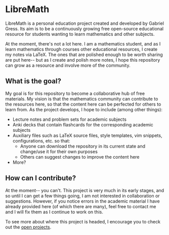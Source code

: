 # LibreMath

LibreMath is a personal education project created and developed by Gabriel Gress. Its aim is to be a continuously growing free open-source educational resource for students wanting to learn mathematics and other subjects.

At the moment, there's not a lot here. I am a mathematics student, and as I learn mathematics through courses other educational resources, I create my notes via LaTeX. The ones that are polished enough to be worth sharing are put here-- but as I create and polish more notes, I hope this repository can grow as a resource and involve more of the community.

## What is the goal?

My goal is for this repository to become a collaborative hub of free materials. My vision is that the mathematics community can contribute to the resources here, so that the content here can be perfected for others to learn from. As the project develops, I hope to include (among other things):

- Lecture notes and problem sets for academic subjects
- Anki decks that contain flashcards for the corresponding academic subjects
- Auxiliary files such as LaTeX source files, style templates, vim snippets, configurations, etc. so that:
  - Anyone can download the repository in its current state and change/use it for their own purposes
  - Others can suggest changes to improve the content here
- More?

## How can I contribute?

At the moment-- you can't. This project is very much in its early stages, and so until I can get a few things going, I am not interested in collaboration or suggestions. However, if you notice errors in the academic material I have already provided here (of which there are many), feel free to contact me and I will fix them as I continue to work on this.

To see more about where this project is headed, I encourage you to check out the [open projects](https://github.com/gjgress/LibreMath/projects).
